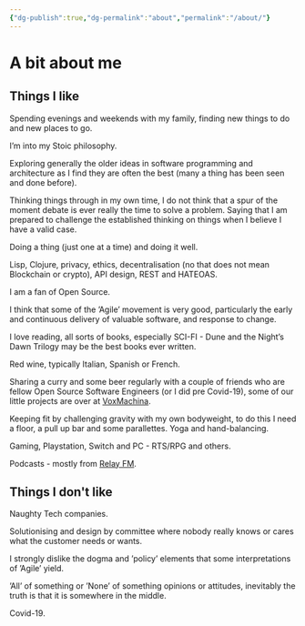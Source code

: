 ```yaml
---
{"dg-publish":true,"dg-permalink":"about","permalink":"/about/"}
---
```



# A bit about me

## Things I like

Spending evenings and weekends with my family, finding new things to do and new places to go.

I’m into my Stoic philosophy.

Exploring generally the older ideas in software programming and architecture as I find they are often the best (many a thing has been seen and done before).

Thinking things through in my own time, I do not think that a spur of the moment debate is ever really the time to solve a problem. Saying that I am prepared to challenge the established thinking on things when I believe I have a valid case.

Doing a thing (just one at a time) and doing it well.

Lisp, Clojure, privacy, ethics, decentralisation (no that does not mean Blockchain or crypto), API design, REST and HATEOAS.

I am a fan of Open Source.

I think that some of the ’Agile’ movement is very good, particularly the early and continuous delivery of valuable software, and response to change.

I love reading, all sorts of books, especially SCI-FI - Dune and the Night’s Dawn Trilogy may be the best books ever written.

Red wine, typically Italian, Spanish or French.

Sharing a curry and some beer regularly with a couple of friends who are fellow Open Source Software Engineers (or I did pre Covid-19), some of our little projects are over at [VoxMachina](http://voxmachina.org/).

Keeping fit by challenging gravity with my own bodyweight, to do this I need a floor, a pull up bar and some parallettes. Yoga and hand-balancing.

Gaming, Playstation, Switch and PC - RTS/RPG and others.

Podcasts - mostly from [Relay FM](https://www.relay.fm/).

## Things I don't like

Naughty Tech companies.

Solutionising and design by committee where nobody really knows or cares what the customer needs or wants.

I strongly dislike the dogma and ’policy’ elements that some interpretations of ’Agile’ yield.

’All’ of something or ’None’ of something opinions or attitudes, inevitably the truth is that it is somewhere in the middle.

Covid-19.